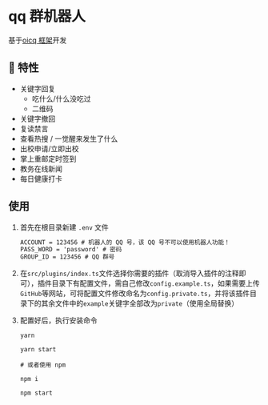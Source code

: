 # qq 群机器人

基于[oicq 框架](https://github.com/takayama-lily/oicq)开发

## 🎉 特性

- 关键字回复
  - 吃什么/什么没吃过
  - 二维码
- 关键字撤回
- 复读禁言
- 查看热搜 / 一觉醒来发生了什么
- 出校申请/立即出校
- 掌上重邮定时签到
- 教务在线新闻
- 每日健康打卡

## 使用

1. 首先在根目录新建 `.env` 文件

   ```tex
   ACCOUNT = 123456 # 机器人的 QQ 号，该 QQ 号不可以使用机器人功能！
   PASS_WORD = 'password' # 密码
   GROUP_ID = 123456 # QQ 群号
   ```

2. 在`src/plugins/index.ts`文件选择你需要的插件（取消导入插件的注释即可），插件目录下有配置文件，需自己修改`config.example.ts`，如果需要上传`GitHub`等网站，可将配置文件修改命名为`config.private.ts`，并将该插件目录下的其余文件中的`example`关键字全部改为`private`（使用全局替换）

3. 配置好后，执行安装命令

   ```shell
   yarn

   yarn start

   # 或者使用 npm

   npm i

   npm start
   ```
